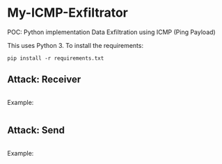 # My-ICMP-Exfiltrator
POC: Python implementation Data Exfiltration using ICMP (Ping Payload)


This uses Python 3.
To install the requirements:
````
pip install -r requirements.txt
`````

## Attack: Receiver
```
```

Example:
```
```

## Attack: Send
```
```

Example:
```
```

